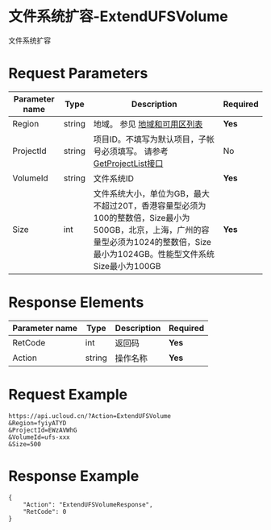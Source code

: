 # 文件系统扩容-ExtendUFSVolume

文件系统扩容

# Request Parameters
|Parameter name|Type|Description|Required|
|---|---|---|---|
|Region|string|地域。 参见 [地域和可用区列表](../summary/regionlist.html)|**Yes**|
|ProjectId|string|项目ID。不填写为默认项目，子帐号必须填写。 请参考[GetProjectList接口](../summary/get_project_list.html)|No|
|VolumeId|string|文件系统ID|**Yes**|
|Size|int|文件系统大小，单位为GB，最大不超过20T，香港容量型必须为100的整数倍，Size最小为500GB，北京，上海，广州的容量型必须为1024的整数倍，Size最小为1024GB。性能型文件系统Size最小为100GB|**Yes**|

# Response Elements
|Parameter name|Type|Description|Required|
|---|---|---|---|
|RetCode|int|返回码|**Yes**|
|Action|string|操作名称|**Yes**|

# Request Example
```
https://api.ucloud.cn/?Action=ExtendUFSVolume
&Region=fyiyATYD
&ProjectId=EWzAVWhG
&VolumeId=ufs-xxx
&Size=500
```

# Response Example
```
{
    "Action": "ExtendUFSVolumeResponse", 
    "RetCode": 0
}
```

